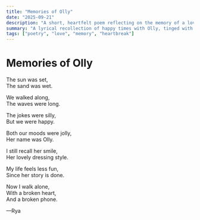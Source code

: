 ```yaml
---
title: "Memories of Olly"
date: "2025-09-21"
description: "A short, heartfelt poem reflecting on the memory of a loved one."
summary: "A lyrical recollection of happy times with Olly, tinged with loss."
tags: ["poetry", "love", "memory", "heartbreak"]
---
```


# Memories of Olly

The sun was set,  
The sand was wet.  

We walked along,  
The waves were long.  

The jokes were silly,  
But we were happy.  

Both our moods were jolly,  
Her name was Olly.  

I still recall her smile,  
Her lovely dressing style.  

My life feels less fun,  
Since her story is done.  

Now I walk alone,  
With a broken heart,  
And a broken phone.

—Rya
